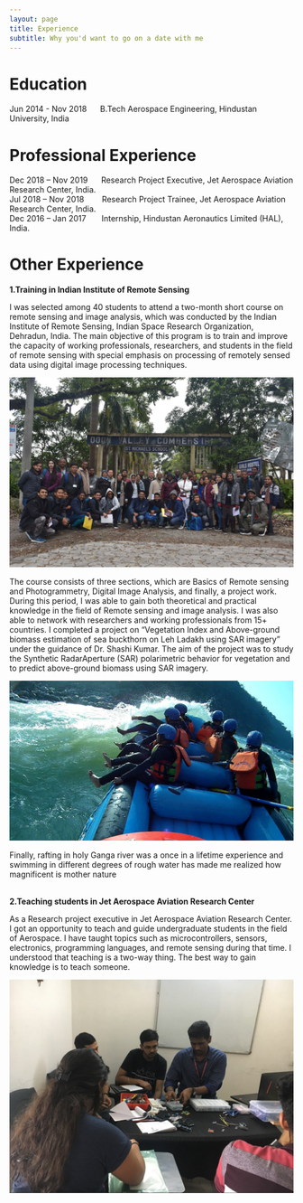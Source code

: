 ```yaml
---
layout: page
title: Experience
subtitle: Why you'd want to go on a date with me
---
```

<h1> <b>Education</b> </h1>
 Jun 2014 - Nov 2018   &nbsp;&nbsp;&nbsp;&nbsp;   B.Tech Aerospace Engineering, Hindustan University, India
  
<h1> <b> Professional Experience</b></h1> 
  Dec 2018 – Nov 2019     &nbsp;&nbsp;&nbsp;&nbsp; Research Project Executive, Jet Aerospace Aviation Research Center, India.<br> 
  Jul 2018 – Nov 2018     &nbsp;&nbsp;&nbsp;&nbsp;&nbsp;&nbsp; Research Project Trainee, Jet Aerospace Aviation Research Center, India.  <br>
  Dec 2016 – Jan 2017     &nbsp;&nbsp;&nbsp;&nbsp;&nbsp; Internship, Hindustan Aeronautics Limited (HAL), India.
  
 <h1><b> Other Experience </b></h1> 
 
 <b>1.Training in Indian Institute of Remote Sensing </b>
  
I was selected among 40 students to attend a two-month short course on remote sensing and image analysis, which was conducted by the Indian Institute of Remote Sensing, Indian Space Research Organization, Dehradun, India. The main objective of this program is to train and improve the capacity of working professionals, researchers, and students in the field of remote sensing with special emphasis on processing of remotely sensed data using digital image processing techniques.
  
 <img src="images/IMG_2996.JPG" alt="Nature" class="responsive">
 
  The course consists of three sections, which are Basics of Remote sensing and Photogrammetry, Digital Image Analysis, and finally, a project work. During this period, I was able to gain both theoretical and practical knowledge in the field of Remote sensing and image analysis. I was also able to network with researchers and working professionals from 15+ countries. I completed a project on “Vegetation Index and Above-ground biomass estimation of sea buckthorn on Leh Ladakh using SAR imagery” under the guidance of Dr. Shashi Kumar. The aim of the project was to study the Synthetic RadarAperture (SAR) polarimetric behavior for vegetation and to predict above-ground biomass using SAR imagery. <br>
 
  <img src="images/88196498_3190379270972775_7735675917632012288_o.jpg" alt="Nature" class="responsive"> <br>
 
 Finally, rafting in holy Ganga river was a once in a lifetime experience and swimming in different degrees of rough water has made me realized how magnificent is mother nature <br>
 
 <br>
 <b>2.Teaching students in Jet Aerospace Aviation Research Center </b>
 
As a Research project executive in Jet Aerospace Aviation Research Center. I got an opportunity to teach and guide undergraduate students in the field of Aerospace. I have taught topics such as microcontrollers, sensors, electronics, programming languages, and remote sensing during that time. I understood that teaching is a two-way thing. The best way to gain knowledge is to teach someone.
 
 <img src="images/rot.JPG.jpg" alt="Nature" class="responsive">
 
 
